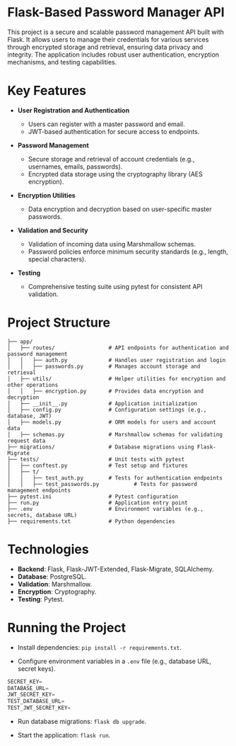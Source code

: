# Flask-Based Password Manager API

This project is a secure and scalable password management API built with Flask. It allows users to manage their credentials for various services through encrypted storage and retrieval, ensuring data privacy and integrity. The application includes robust user authentication, encryption mechanisms, and testing capabilities.

# Key Features

-   **User Registration and Authentication**
    
    -   Users can register with a master password and email.
    -   JWT-based authentication for secure access to endpoints.
-   **Password Management**
    
    -   Secure storage and retrieval of account credentials (e.g., usernames, emails, passwords).
    -   Encrypted data storage using the cryptography library (AES encryption).
-   **Encryption Utilities**
    
    -   Data encryption and decryption based on user-specific master passwords.
-   **Validation and Security**
    
    -   Validation of incoming data using Marshmallow schemas.
    -   Password policies enforce minimum security standards (e.g., length, special characters).
-   **Testing**
  
    -   Comprehensive testing suite using pytest for consistent API validation.

# Project Structure
```
├── app/
│   ├── routes/           		# API endpoints for authentication and password management
│   │   ├── auth.py       		# Handles user registration and login
│   │   ├── passwords.py  		# Manages account storage and retrieval
│   ├── utils/            		# Helper utilities for encryption and other operations
│   │   ├── encryption.py 		# Provides data encryption and decryption
│   ├── __init__.py       		# Application initialization
│   ├── config.py         		# Configuration settings (e.g., database, JWT)
│   ├── models.py         		# ORM models for users and account data
│   ├── schemas.py        		# Marshmallow schemas for validating request data
├── migrations/           		# Database migrations using Flask-Migrate
├── tests/                		# Unit tests with pytest
│   ├── conftest.py       		# Test setup and fixtures
│   ├── t/
│   │   ├── test_auth.py  		# Tests for authentication endpoints
│   │   ├── test_passwords.py           # Tests for password management endpoints
├── pytest.ini            		# Pytest configuration
├── run.py                		# Application entry point
├── .env                  		# Environment variables (e.g., secrets, database URL)
├── requirements.txt      		# Python dependencies
```

# Technologies

-   **Backend**: Flask, Flask-JWT-Extended, Flask-Migrate, SQLAlchemy.
-   **Database**: PostgreSQL.
-   **Validation**: Marshmallow.
-   **Encryption**: Cryptography.
-   **Testing**: Pytest.

# Running the Project

- Install dependencies: `pip install -r requirements.txt`.

- Configure environment variables in a `.env` file (e.g., database URL, secret keys).

```py
SECRET_KEY=
DATABASE_URL=
JWT_SECRET_KEY=
TEST_DATABASE_URL=
TEST_JWT_SECRET_KEY=
```

- Run database migrations: `flask db upgrade`.

- Start the application: `flask run`.
